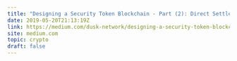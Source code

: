 ```yaml
---
title: "Designing a Security Token Blockchain - Part (2): Direct Settlement, Fork &amp; Pool resistance."
date: 2019-05-20T21:13:19Z
link: https://medium.com/dusk-network/designing-a-security-token-blockchain-626334b736cc?utm_medium=RSS&utm_source=hune
site: medium.com
topic: crypto
draft: false
---
```

